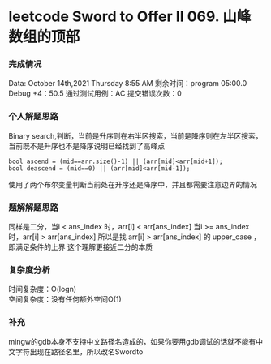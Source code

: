 # leetcode Sword to Offer II 069. 山峰数组的顶部

### 完成情况
Data: October 14th,2021 Thursday 8:55 AM
剩余时间：program 05:00.0 Debug +4：50.5 
通过测试用例：AC
提交错误次数：0

### 个人解题思路
Binary search,判断，当前是升序则在右半区搜索，当前是降序则在左半区搜索，当前既不是升序也不是降序说明已经找到了高峰点  
```
bool ascend = (mid==arr.size()-1) || (arr[mid]<arr[mid+1]);
bool deascend = (mid==0) || (arr[mid]<arr[mid-1]);
```  
使用了两个布尔变量判断当前处在升序还是降序中，并且都需要注意边界的情况

### 题解解题思路
同样是二分，当i < ans_index 时，arr\[i] < arr\[ans_index] 
当i >= ans_index 时，arr\[i] > arr\[ans_index] 
所以是找 arr\[i] > arr\[ans_index] 的 upper_case ，即满足条件的上界
这个理解更接近二分的本质

### 复杂度分析
时间复杂度：O(logn)  
空间复杂度：没有任何额外空间O(1)

### 补充
mingw的gdb本身不支持中文路径名造成的，如果你要用gdb调试的话就不能有中文字符出现在路径名里，所以改名Swordto